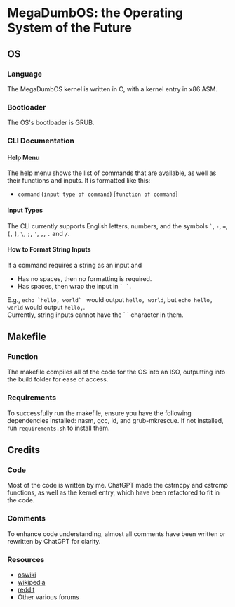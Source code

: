 # MegaDumbOS: the Operating System of the Future

## OS

### Language
The MegaDumbOS kernel is written in C, with a kernel entry in x86 ASM.

### Bootloader
The OS's bootloader is GRUB.

### CLI Documentation

#### Help Menu
The help menu shows the list of commands that are available, as well as their functions and inputs. It is formatted like this:
* `command` (`input type of command`) [`function of command`]

#### Input Types
The CLI currently supports English letters, numbers, and the symbols `` ` ``, `-`, `=`, `[`, `]`, `\`, `;`, `'`, `,`, `.` and `/`.

#### How to Format String Inputs
If a command requires a string as an input and
* Has no spaces, then no formatting is required.
* Has spaces, then wrap the input in `` ` ` ``.
  
E.g., ``echo `hello, world` `` would output `hello, world`, but `echo hello, world` would output `hello,`.  
Currently, string inputs cannot have the \` \` character in them.

## Makefile

### Function
The makefile compiles all of the code for the OS into an ISO, outputting into the build folder for ease of access.

### Requirements
To successfully run the makefile, ensure you have the following dependencies installed: nasm, gcc, ld, and grub-mkrescue. If not installed, run `requirements.sh` to install them.

## Credits

### Code
Most of the code is written by me. ChatGPT made the cstrncpy and cstrcmp functions, as well as the kernel entry, which have been refactored to fit in the code.

### Comments
To enhance code understanding, almost all comments have been written or rewritten by ChatGPT for clarity.

### Resources
* [oswiki](https://wiki.osdev.org)
* [wikipedia](https://www.wikipedia.org/)
* [reddit](https://www.reddit.com/)
* Other various forums

